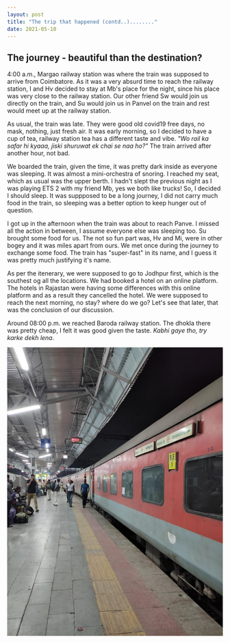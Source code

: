 ```yaml
---
layout: post
title: "The trip that happened (contd..)........"
date: 2021-05-10
---
```




## The journey - beautiful than the destination?

4:00 a.m., Margao railway station was where the train was supposed to arrive from Coimbatore. As it was a very absurd time to reach the railway station, I and Hv decided to stay at Mb's place for the night, since his place was very close to the railway station. Our other friend Sw would join us directly on the train, and Su would join us in Panvel on the train and rest would meet up at the railway station. 

As usual, the train was late. They were good old covid19 free days, no mask, nothing, just fresh air. It was early morning, so I decided to have a cup of tea, railway station tea has a different taste and vibe. _"Wo rail ka safar hi kyaaa, jiski shuruwat ek chai se naa ho?"_ The train arrived after another hour, not bad. 

We boarded the train, given the time, it was pretty dark inside as everyone was sleeping. It was almost a mini-orchestra of snoring. I reached my seat, which as usual was the upper berth. I hadn't slept the previous night as I was playing ETS 2 with my friend Mb, yes we both like trucks! So, I decided I should sleep. It was suppposed to be a long journey, I did not carry much food in the train, so sleeping was a better option to keep hunger out of question.

I got up in the afternoon when the train was about to reach Panve. I missed all the action in between, I assume everyone else was sleeping too. Su brought some food for us. The not so fun part was, Hv and Mi, were in other bogey and it was miles apart from ours. We met once during the journey to exchange some food. The train has "super-fast" in its name, and I guess it was pretty much justifying it's name. 

As per the itenerary, we were supposed to go to Jodhpur first, which is the southest og all the locations. We had booked a hotel on an online platform. The hotels in Rajastan were having some differences with this online platform and as a result they cancelled the hotel. We were supposed to reach the next morning, no stay? where do we go? Let's see that later, that was the conclusion of our discussion.

Around 08:00 p.m. we reached Baroda railway station. The dhokla there was pretty cheap, I felt it was good given the taste. _Kabhi gaye tho, try karke dekh lena_. 

[img1]: /img/post2/Baroda_rlwy_stn.jpeg "Railway Station - Baroda"
![Baroda Railway station][img1]



